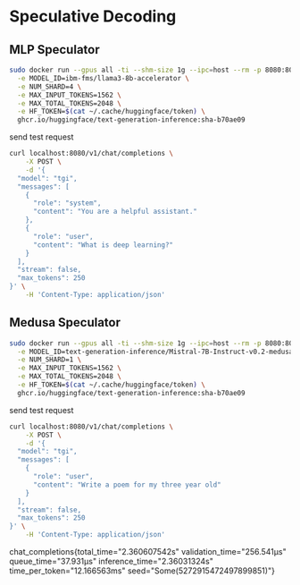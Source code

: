 # Speculative Decoding

## MLP Speculator
```bash
sudo docker run --gpus all -ti --shm-size 1g --ipc=host --rm -p 8080:80 \
  -e MODEL_ID=ibm-fms/llama3-8b-accelerator \
  -e NUM_SHARD=4 \
  -e MAX_INPUT_TOKENS=1562 \
  -e MAX_TOTAL_TOKENS=2048 \
  -e HF_TOKEN=$(cat ~/.cache/huggingface/token) \
  ghcr.io/huggingface/text-generation-inference:sha-b70ae09
```

send test request 

```bash
curl localhost:8080/v1/chat/completions \
    -X POST \
    -d '{
  "model": "tgi",
  "messages": [
    {
      "role": "system",
      "content": "You are a helpful assistant."
    },
    {
      "role": "user",
      "content": "What is deep learning?"
    }
  ],
  "stream": false,
  "max_tokens": 250
}' \
    -H 'Content-Type: application/json'
```

## Medusa Speculator
```bash
sudo docker run --gpus all -ti --shm-size 1g --ipc=host --rm -p 8080:80 \
  -e MODEL_ID=text-generation-inference/Mistral-7B-Instruct-v0.2-medusa \
  -e NUM_SHARD=1 \
  -e MAX_INPUT_TOKENS=1562 \
  -e MAX_TOTAL_TOKENS=2048 \
  -e HF_TOKEN=$(cat ~/.cache/huggingface/token) \
  ghcr.io/huggingface/text-generation-inference:sha-b70ae09
```

send test request 

```bash
curl localhost:8080/v1/chat/completions \
    -X POST \
    -d '{
  "model": "tgi",
  "messages": [
    {
      "role": "user",
      "content": "Write a poem for my three year old"
    }
  ],
  "stream": false,
  "max_tokens": 250
}' \
    -H 'Content-Type: application/json'
```


chat_completions{total_time="2.360607542s" validation_time="256.541µs" queue_time="37.931µs" inference_time="2.36031324s" time_per_token="12.166563ms" seed="Some(5272915472497899851)"}